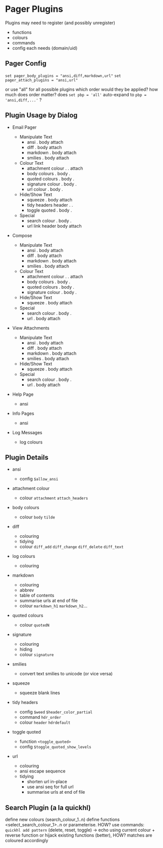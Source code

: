 # Pager Plugins

Plugins may need to register (and possibly unregister)
- functions
- colours
- commands
- config
each needs (domain/uid)

## Pager Config

`set pager_body_plugins = "ansi,diff,markdown,url"`
`set pager_attach_plugins = "ansi,url"`

or use "all" for all possible plugins
    which order would they be applied?
    how much does order matter?
    does `set pbp = 'all'` auto-expand to `pbp = 'ansi,diff,...'` ?

## Plugin Usage by Dialog

- Email Pager
  - Manipulate Text
    - ansi                .       body    attach
    - diff                .       body    attach
    - markdown            .       body    attach
    - smilies             .       body    attach
  - Colour Text
    - attachment colour   .       .       attach
    - body colours        .       body    .
    - quoted colours      .       body    .
    - signature colour    .       body    .
    - url colour          .       body    .
  - Hide/Show Text
    - squeeze             .       body    attach
    - tidy headers        header  .       .
    - toggle quoted       .       body    .
  - Special
    - search colour       .       body    .
    - url link            header  body    attach

- Compose
  - Manipulate Text
    - ansi                .       body    attach
    - diff                .       body    attach
    - markdown            .       body    attach
    - smilies             .       body    attach
  - Colour Text
    - attachment colour   .       .       attach
    - body colours        .       body    .
    - quoted colours      .       body    .
    - signature colour    .       body    .
  - Hide/Show Text
    - squeeze             .       body    attach
  - Special
    - search colour       .       body    .
    - url                 .       body    attach

- View Attachments
  - Manipulate Text
    - ansi                .       body    attach
    - diff                .       body    attach
    - markdown            .       body    attach
    - smilies             .       body    attach
  - Hide/Show Text
    - squeeze             .       body    attach
  - Special
    - search colour       .       body    .
    - url                 .       body    attach

- Help Page
  - ansi

- Info Pages
  - ansi

- Log Messages
  - log colours


## Plugin Details

- ansi
  - config `$allow_ansi`

- attachment colour
  - colour `attachment` `attach_headers`

- body colours
  - colour `body` `tilde`

- diff
  - colouring
  - tidying
  - colour `diff_add` `diff_change` `diff_delete` `diff_text`

- log colours
  - colouring

- markdown
  - colouring
  - abbrev
  - table of contents
  - summarise urls at end of file
  - colour `markdown_h1` `markdown_h2`...

- quoted colours
  - colour `quotedN`

- signature
  - colouring
  - hiding
  - colour `signature`

- smilies
  - convert text smilies to unicode
    (or vice versa)

- squeeze
  - squeeze blank lines

- tidy headers
  - config `$weed` `$header_color_partial`
  - command `hdr_order`
  - colour `header` `hdrdefault`

- toggle quoted
  - function `<toggle_quoted>`
  - config `$toggle_quoted_show_levels`

- url
  - colouring
  - ansi escape sequence
  - tidying
    - shorten url in-place
    - use ansi seq for full url
    - summarise urls at end of file

## Search Plugin (a la quickhl)

define new colours (search_colour_1..n)
define functions <select_search_colour_1>..n
    or parameterise.  HOW?
    use commands:  `quickhl add pattern` (delete, reset, toggle)
<show-search-colour> -> echo using current colour
<search-colour> + reverse function
    or hijack existing functions (better), HOW?
matches are coloured accordingly

